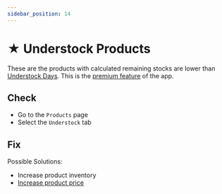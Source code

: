 ```yaml
---
sidebar_position: 14
---
```


# ★ Understock Products

These are the products with calculated remaining stocks are lower than [Understock Days](../configuration/quantity-management). This is the [premium feature](../configuration/change-plan) of the app.

## Check

- Go to the `Products` page
- Select the `Understock` tab

## Fix

Possible Solutions:

- Increase product inventory
- [Increase product price](../fixing-issues/update-product-price)
